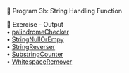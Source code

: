 📌 Program 3b: String Handling Function  

📝 Exercise - Output  
• [palindromeChecker](https://github.com/KUSUMA-74/Advanced_Java/blob/main/Lab3_StringHandling/3b-stringhandlingfunction/palindromeChecker.png)  
• [StringNullOrEmpy](https://github.com/KUSUMA-74/Advanced_Java/blob/main/Lab3_StringHandling/3b-stringhandlingfunction/StringNullOrEmpy.jpeg)  
• [StringReverser](https://github.com/KUSUMA-74/Advanced_Java/blob/main/Lab3_StringHandling/3b-stringhandlingfunction/StringReverser.png)  
• [SubstringCounter](https://github.com/KUSUMA-74/Advanced_Java/blob/main/Lab3_StringHandling/3b-stringhandlingfunction/SubstringCounter.png)  
• [WhitespaceRemover](https://github.com/KUSUMA-74/Advanced_Java/blob/main/Lab3_StringHandling/3b-stringhandlingfunction/WhitespaceRemover.png)
